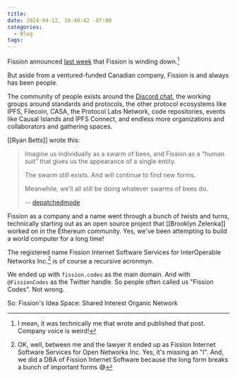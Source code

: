 ```yaml
---
title: 
date: 2024-04-12, 10:40:42 -07:00
categories:
  - Blog
tags:
---
```

Fission announced [last week](https://talk.fission.codes/t/farewell-from-fission-fission/5358) that Fission is winding down.[^thirdperson]

[^thirdperson]: I mean, it was technically me that wrote and published that post. Company voice is weird!

But aside from a ventured-funded Canadian company, Fission is and always has been people.

The community of people exists around the [Discord chat](https://fission.codes/discord), the working groups around standards and protocols, the other protocol ecosystems like IPFS, Filecoin, CASA, the Protocol Labs Network, code repositories, events like Causal Islands and IPFS Connect, and endless more organizations and collaborators and gathering spaces.

[[Ryan Betts]] wrote this:

> Imagine us individually as a swarm of bees, and Fission as a “human suit” that gives us the appearance of a single entity.
>
> The swarm still exists. And will continue to find new forms.
> 
> Meanwhile, we’ll all still be doing whatever swarms of bees do.
> 
> -- [depatchedmode](https://x.com/depatchedmode/status/1776024613396582417)

Fission as a company and a name went through a bunch of twists and turns, technically starting out as an open source project that [[Brooklyn Zelenka]] worked on in the Ethereum community. Yes, we've been attempting to build a world computer for a long time!

The registered name Fission Internet Software Services for InterOperable Networks Inc.[^typo] is of course a recursive acronmyn.

[^typo]: OK, well, between me and the lawyer it ended up as Fission Internet Software Services for Open Networks Inc. Yes, it's missing an "I". And, we did a DBA of Fission Internet Software because the long form breaks a bunch of important forms 😅

We ended up with `fission.codes` as the main domain. And with `@FissionCodes` as the Twitter handle. So people often called us "Fission Codes". Not wrong.

So: Fission's Idea Space: Shared Interest Organic Network